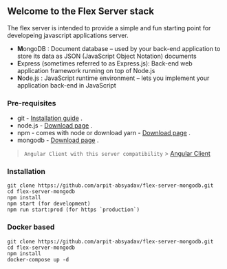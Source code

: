 ## Welcome to the Flex Server stack

The flex server is intended to provide a simple and fun starting point for developeing javascript applications server.

- **M**ongoDB : Document database – used by your back-end application to store its data as JSON (JavaScript Object Notation) documents
- **E**xpress (sometimes referred to as Express.js): Back-end web application framework running on top of Node.js
- **N**ode.js : JavaScript runtime environment – lets you implement your application back-end in JavaScript

### Pre-requisites

- git - [Installation guide](https://www.linode.com/docs/development/version-control/how-to-install-git-on-linux-mac-and-windows/) .
- node.js - [Download page](https://nodejs.org/en/download/) .
- npm - comes with node or download yarn - [Download page](https://yarnpkg.com/lang/en/docs/install) .
- mongodb - [Download page](https://www.mongodb.com/download-center/community) .

> `Angular Client with this server compatibility` > [Angular Client](https://github.com/arpit-absyadav/flex-angular)

### Installation

```
git clone https://github.com/arpit-absyadav/flex-server-mongodb.git
cd flex-server-mongodb
npm install
npm start (for development)
npm run start:prod (for https `production`)
```

### Docker based

```
git clone https://github.com/arpit-absyadav/flex-server-mongodb.git
cd flex-server-mongodb
npm install
docker-compose up -d
```
